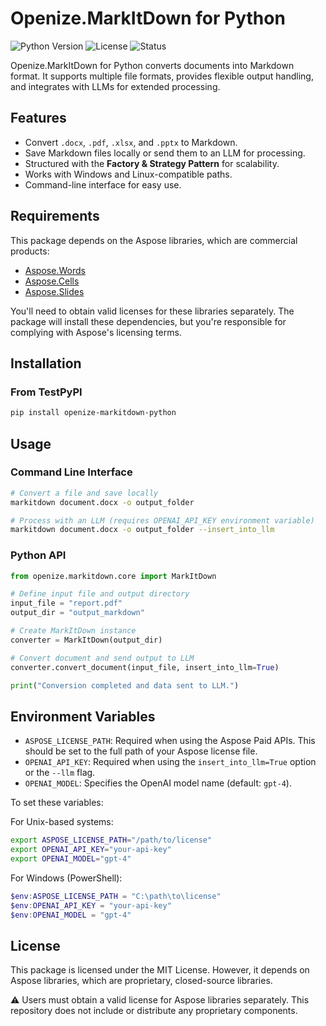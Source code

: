 # Openize.MarkItDown for Python

![Python Version](https://img.shields.io/badge/python-3.12+-blue)
![License](https://img.shields.io/badge/license-MIT-green)
![Status](https://img.shields.io/badge/status-alpha-orange)

Openize.MarkItDown for Python converts documents into Markdown format. It supports multiple file formats, provides flexible output handling, and integrates with LLMs for extended processing.

## Features

- Convert `.docx`, `.pdf`, `.xlsx`, and `.pptx` to Markdown.
- Save Markdown files locally or send them to an LLM for processing.
- Structured with the **Factory & Strategy Pattern** for scalability.
- Works with Windows and Linux-compatible paths.
- Command-line interface for easy use.

## Requirements

This package depends on the Aspose libraries, which are commercial products:

- [Aspose.Words](https://purchase.aspose.com/buy/words/python)
- [Aspose.Cells](https://purchase.aspose.com/buy/cells/python)
- [Aspose.Slides](https://purchase.aspose.com/buy/slides/python)

You'll need to obtain valid licenses for these libraries separately. The package will install these dependencies, but you're responsible for complying with Aspose's licensing terms.

## Installation

### From TestPyPI

```sh
pip install openize-markitdown-python
```

## Usage

### Command Line Interface

```sh
# Convert a file and save locally
markitdown document.docx -o output_folder

# Process with an LLM (requires OPENAI_API_KEY environment variable)
markitdown document.docx -o output_folder --insert_into_llm
```

### Python API

```python
from openize.markitdown.core import MarkItDown

# Define input file and output directory
input_file = "report.pdf"
output_dir = "output_markdown"

# Create MarkItDown instance
converter = MarkItDown(output_dir)

# Convert document and send output to LLM
converter.convert_document(input_file, insert_into_llm=True)

print("Conversion completed and data sent to LLM.")

```

## Environment Variables

- `ASPOSE_LICENSE_PATH`: Required when using the Aspose Paid APIs. This should be set to the full path of your Aspose license file.
- `OPENAI_API_KEY`: Required when using the `insert_into_llm=True` option or the `--llm` flag.
- `OPENAI_MODEL`: Specifies the OpenAI model name (default: `gpt-4`).

To set these variables:

For Unix-based systems:

```bash
export ASPOSE_LICENSE_PATH="/path/to/license"
export OPENAI_API_KEY="your-api-key"
export OPENAI_MODEL="gpt-4"
```

For Windows (PowerShell):

```powershell
$env:ASPOSE_LICENSE_PATH = "C:\path\to\license"
$env:OPENAI_API_KEY = "your-api-key"
$env:OPENAI_MODEL = "gpt-4"
```

## License

This package is licensed under the MIT License. However, it depends on Aspose libraries, which are proprietary, closed-source libraries.

⚠️ Users must obtain a valid license for Aspose libraries separately. This repository does not include or distribute any proprietary components.


